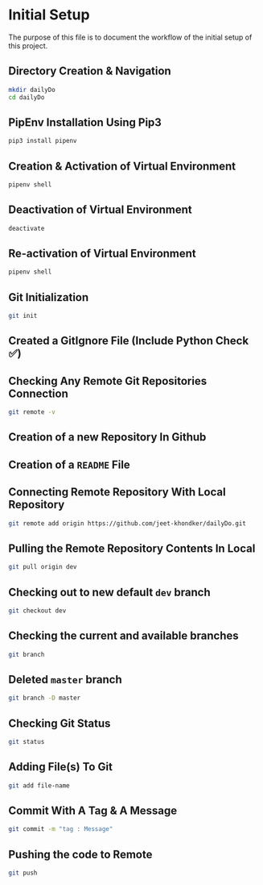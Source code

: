 # Initial Setup

The purpose of this file is to document the workflow of the initial setup of this project.

## Directory Creation & Navigation

```sh
mkdir dailyDo
cd dailyDo
```

## PipEnv Installation Using Pip3

```sh
pip3 install pipenv
```

## Creation & Activation of Virtual Environment

```sh
pipenv shell
```

## Deactivation of Virtual Environment

```sh
deactivate
```

## Re-activation of Virtual Environment

```sh
pipenv shell
```

## Git Initialization

```sh
git init
```

## Created a GitIgnore File (Include Python Check ✅)

## Checking Any Remote Git Repositories Connection

```sh
git remote -v
```

## Creation of a new Repository In Github

## Creation of a `README` File

## Connecting Remote Repository With Local Repository

```sh
git remote add origin https://github.com/jeet-khondker/dailyDo.git
```

## Pulling the Remote Repository Contents In Local

```sh
git pull origin dev
```

## Checking out to new default `dev` branch

```sh
git checkout dev
```

## Checking the current and available branches

```sh
git branch
```

## Deleted `master` branch

```sh
git branch -D master
```

## Checking Git Status

```sh
git status
```

## Adding File(s) To Git

```sh
git add file-name
```

## Commit With A Tag & A Message

```sh
git commit -m "tag : Message"
```

## Pushing the code to Remote

```sh
git push
```